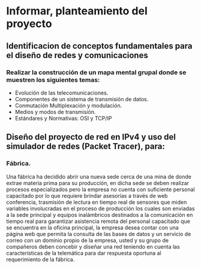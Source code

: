 # Informar, planteamiento del proyecto

## Identificacion de conceptos fundamentales para el diseño de redes y comunicaciones

### Realizar la construcción de un mapa mental grupal donde se muestren los siguientes temas:
- Evolución de las telecomunicaciones.
- Componentes de un sistema de transmisión de datos.
- Conmutación Multiplexación y modulación.
- Medios y modos de transmisión.
- Estándares y Normativas: OSI y TCP/IP

## Diseño del proyecto de red en IPv4 y uso del simulador de redes (Packet Tracer), para:
### Fábrica. 
Una fábrica ha decidido abrir una nueva sede cerca de una mina de donde extrae materia prima para su producción, en dicha sede se deben realizar procesos especializados pero la empresa no cuenta con suficiente personal capacitado por lo que requiere brindar asesorías a través de web conferencia, trasmisión de lectura en tiempo real de sensores que miden variables involucradas en el proceso de producción los cuales son enviadas a la sede principal y equipos inalámbricos destinados a la comunicación en tiempo real para garantizar asistencia remota del personal capacitado que se encuentra en la oficina principal, la empresa desea contar con una página web que permita la consulta de las bases de datos y un servicio de correo con un dominio propio de la empresa, usted y su grupo de compañeros deben concebir y diseñar una red teniendo en cuenta las características de la telemática para dar respuesta oportuna al requerimiento de la fábrica. 

